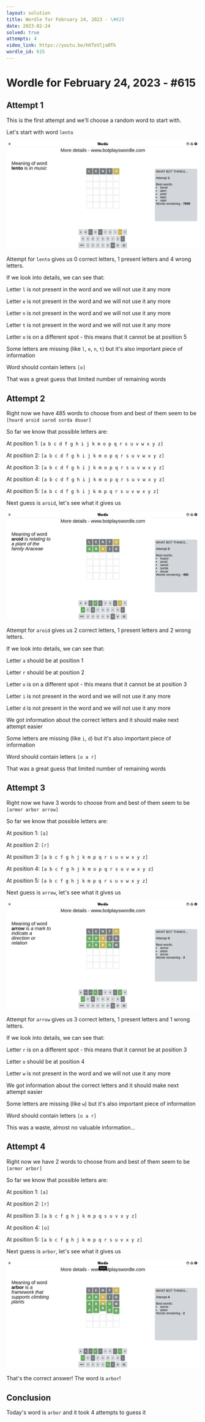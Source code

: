 ```yaml
---
layout: solution
title: Wordle for February 24, 2023 - \#615
date: 2023-02-24
solved: true
attempts: 4
video_link: https://youtu.be/hKTeVlja0Tk
wordle_id: 615
---
```


# Wordle for February 24, 2023 - \#615

## Attempt 1

This is the first attempt and we'll choose a random word to start with.

Let's start with word `lento`

![Attempt 1](2023-02-24/attempt-1.png)

Attempt for `lento` gives us 0 correct letters, 1 present letters and 4 wrong letters.

If we look into details, we can see that:

Letter `l` is not present in the word and we will not use it any more

Letter `e` is not present in the word and we will not use it any more

Letter `n` is not present in the word and we will not use it any more

Letter `t` is not present in the word and we will not use it any more

Letter `o` is on a different spot - this means that it cannot be at position 5

Some letters are missing (like `l`, `e`, `n`, `t`) but it's also important piece of information

Word should contain letters `[o]`

That was a great guess that limited number of remaining words



## Attempt 2

Right now we have 485 words to choose from and best of them seem to be `[hoard aroid sarod sorda douar]`

So far we know that possible letters are:

At position 1: `[a b c d f g h i j k m o p q r s u v w x y z]`

At position 2: `[a b c d f g h i j k m o p q r s u v w x y z]`

At position 3: `[a b c d f g h i j k m o p q r s u v w x y z]`

At position 4: `[a b c d f g h i j k m o p q r s u v w x y z]`

At position 5: `[a b c d f g h i j k m p q r s u v w x y z]`

Next guess is `aroid`, let's see what it gives us

![Attempt 2](2023-02-24/attempt-2.png)

Attempt for `aroid` gives us 2 correct letters, 1 present letters and 2 wrong letters.

If we look into details, we can see that:

Letter `a` should be at position 1

Letter `r` should be at position 2

Letter `o` is on a different spot - this means that it cannot be at position 3

Letter `i` is not present in the word and we will not use it any more

Letter `d` is not present in the word and we will not use it any more

We got information about the correct letters and it should make next attempt easier

Some letters are missing (like `i`, `d`) but it's also important piece of information

Word should contain letters `[o a r]`

That was a great guess that limited number of remaining words



## Attempt 3

Right now we have 3 words to choose from and best of them seem to be `[armor arbor arrow]`

So far we know that possible letters are:

At position 1: `[a]`

At position 2: `[r]`

At position 3: `[a b c f g h j k m p q r s u v w x y z]`

At position 4: `[a b c f g h j k m o p q r s u v w x y z]`

At position 5: `[a b c f g h j k m p q r s u v w x y z]`

Next guess is `arrow`, let's see what it gives us

![Attempt 3](2023-02-24/attempt-3.png)

Attempt for `arrow` gives us 3 correct letters, 1 present letters and 1 wrong letters.

If we look into details, we can see that:

Letter `r` is on a different spot - this means that it cannot be at position 3

Letter `o` should be at position 4

Letter `w` is not present in the word and we will not use it any more

We got information about the correct letters and it should make next attempt easier

Some letters are missing (like `w`) but it's also important piece of information

Word should contain letters `[o a r]`

This was a waste, almost no valuable information...



## Attempt 4

Right now we have 2 words to choose from and best of them seem to be `[armor arbor]`

So far we know that possible letters are:

At position 1: `[a]`

At position 2: `[r]`

At position 3: `[a b c f g h j k m p q s u v x y z]`

At position 4: `[o]`

At position 5: `[a b c f g h j k m p q r s u v x y z]`

Next guess is `arbor`, let's see what it gives us

![Attempt 4](2023-02-24/attempt-4.png)

That's the correct answer! The word is `arbor`!

## Conclusion

Today's word is `arbor` and it took 4 attempts to guess it

